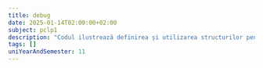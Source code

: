 ```yaml
---
title: debug
date: 2025-01-14T02:00:00+02:00
subject: pclp1
description: "Codul ilustrează definirea și utilizarea structurilor pentru gestionarea datelor jucătorilor, un meniu interactiv, și funcții de bază pentru introducerea, listarea și căutarea informațiilor într-un tablou de structuri."
tags: []
uniYearAndSemester: 11
---
```


